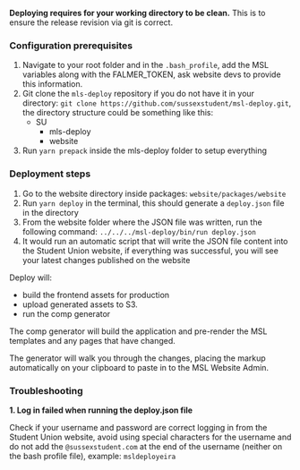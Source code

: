 **Deploying requires for your working directory to be clean.** This is to ensure the release revision via git is correct.

### Configuration prerequisites
1. Navigate to your root folder and in the `.bash_profile`, add the MSL variables along with the FALMER_TOKEN, ask website devs to provide this information.
1. Git clone the `mls-deploy` repository if you do not have it in your directory: `git clone https://github.com/sussexstudent/msl-deploy.git`, the directory structure could be something like this:
   * SU
     * mls-deploy
     * website
1. Run `yarn prepack` inside the mls-deploy folder to setup everything


### Deployment steps
1. Go to the website directory inside packages: `website/packages/website`
1. Run `yarn deploy` in the terminal, this should generate a `deploy.json` file in the directory
1. From the website folder where the JSON file was written, run the following command: `../../../msl-deploy/bin/run deploy.json`
1. It would run an automatic script that will write the JSON file content into the Student Union website, if everything was successful, you will see your latest changes published on the website

Deploy will:

- build the frontend assets for production
- upload generated assets to S3.
- run the comp generator

The comp generator will build the application and pre-render the MSL templates and any pages that have changed.

The generator will walk you through the changes, placing the markup automatically on your clipboard to paste in to the MSL Website Admin.


### Troubleshooting
**1. Log in failed when running the deploy.json file**

Check if your username and password are correct logging in from the Student Union website, avoid using special characters for the username and do not add the `@sussexstudent.com` at the end of the username (neither on the bash profile file), example: `msldeployeira`
